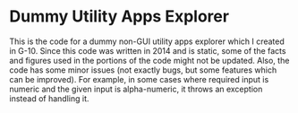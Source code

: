 # Dummy Utility Apps Explorer
This is the code for a dummy non-GUI utility apps explorer which I created in G-10.
Since this code was written in 2014 and is static, some of the facts and figures used in the portions of the code might not be updated.
Also, the code has some minor issues (not exactly bugs, but some features which can be improved). For example, in some cases where required input is numeric and the given input is alpha-numeric, it throws an exception instead of handling it.
